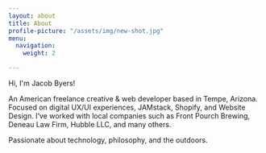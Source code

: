 ```yaml
---
layout: about
title: About
profile-picture: "/assets/img/new-shot.jpg"
menu:
  navigation:
    weight: 2

---
```

Hi, I'm Jacob Byers!

An American freelance creative & web developer based in Tempe, Arizona. Focused on digital UX/UI experiences, JAMstack, Shopify, and Website Design. I’ve worked with local companies such as Front Pourch Brewing, Deneau Law Firm, Hubble LLC, and many others.

Passionate about technology, philosophy, and the outdoors.
